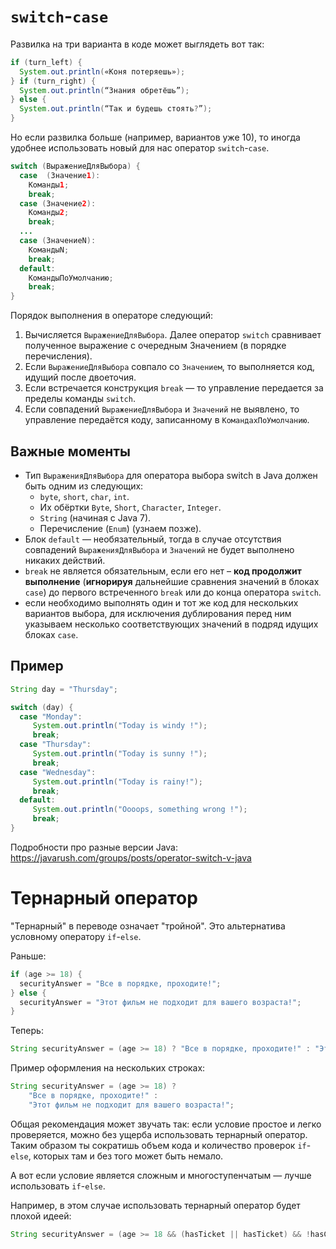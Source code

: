 # `switch`-`case`

Развилка на три варианта в коде может выглядеть вот так:

```java
if (turn_left) {
  System.out.println(«Коня потеряешь»);
} if (turn_right) {
  System.out.println(“Знания обретёшь”);
} else {
  System.out.println(“Так и будешь стоять?”);
}
```

Но если развилка больше (например, вариантов уже 10), то иногда удобнее использовать новый для нас оператор `switch`-`case`.

```java
switch (ВыражениеДляВыбора) {
  case  (Значение1):
    Команды1;
    break;
  case (Значение2):
    Команды2;
    break;
  ...
  case (ЗначениеN):
    КомандыN;
    break;
  default:
    КомандыПоУмолчанию;
    break;
}
```

Порядок выполнения в операторе следующий:
1. Вычисляется `ВыражениеДляВыбора`. Далее оператор `switch` сравнивает полученное выражение с очередным Значением (в порядке перечисления).
1. Если `ВыражениеДляВыбора` совпало со `Значением`, то выполняется код, идущий после двоеточия.
1. Если встречается конструкция `break` — то управление передается за пределы команды `switch`.
1. Если совпадений `ВыражениеДляВыбора` и `Значений` не выявлено, то управление передаётся коду, записанному в `КомандахПоУмолчанию`.

## Важные моменты
- Тип `ВыраженияДляВыбора` для оператора выбора switch в Java должен быть одним из следующих:
  - `byte`, `short`, `char`, `int`.
  - Их обёртки `Byte`, `Short`, `Character`, `Integer`.
  - `String` (начиная с Java 7).
  - Перечисление (`Enum`) (узнаем позже).
- Блок `default` — необязательный, тогда в случае отсутствия совпадений `ВыраженияДляВыбора` и `Значений` не будет выполнено никаких действий.
- `break` не является обязательным, если его нет – **код продолжит выполнение** (**игнорируя** дальнейшие сравнения значений в блоках `case`) до первого встреченного `break` или до конца оператора `switch`.
- если необходимо выполнять один и тот же код для нескольких вариантов выбора, для исключения дублирования перед ним указываем несколько соответствующих значений в подряд идущих блоках `case`.

## Пример

```java
String day = "Thursday";

switch (day) {
  case "Monday":
     System.out.println("Today is windy !");
     break;
  case "Thursday":
     System.out.println("Today is sunny !");
     break;
  case "Wednesday":
     System.out.println("Today is rainy!");
     break;
  default:
     System.out.println("Oooops, something wrong !");
     break;
}
```

Подробности про разные версии Java: https://javarush.com/groups/posts/operator-switch-v-java

# Тернарный оператор

"Тернарный" в переводе означает "тройной". Это альтернатива условному оператору `if`-`else`.

Раньше:
```java
if (age >= 18) {
  securityAnswer = "Все в порядке, проходите!";
} else {
  securityAnswer = "Этот фильм не подходит для вашего возраста!";
}
```

Теперь:
```java
String securityAnswer = (age >= 18) ? "Все в порядке, проходите!" : "Этот фильм не подходит для вашего возраста!";
```

Пример оформления на нескольких строках:
```java
String securityAnswer = (age >= 18) ?
    "Все в порядке, проходите!" :
    "Этот фильм не подходит для вашего возраста!";
```

Общая рекомендация может звучать так: если условие простое и легко проверяется, можно без ущерба использовать тернарный оператор. Таким образом ты сократишь объем кода и количество проверок `if`-`else`, которых там и без того может быть немало.

А вот если условие является сложным и многоступенчатым — лучше использовать `if`-`else`.

Например, в этом случае использовать тернарный оператор будет плохой идеей:
```java
String securityAnswer = (age >= 18 && (hasTicket || hasTicket) && !hasChild) ? "Проходите!" : "Вы не можете пройти!";
```
